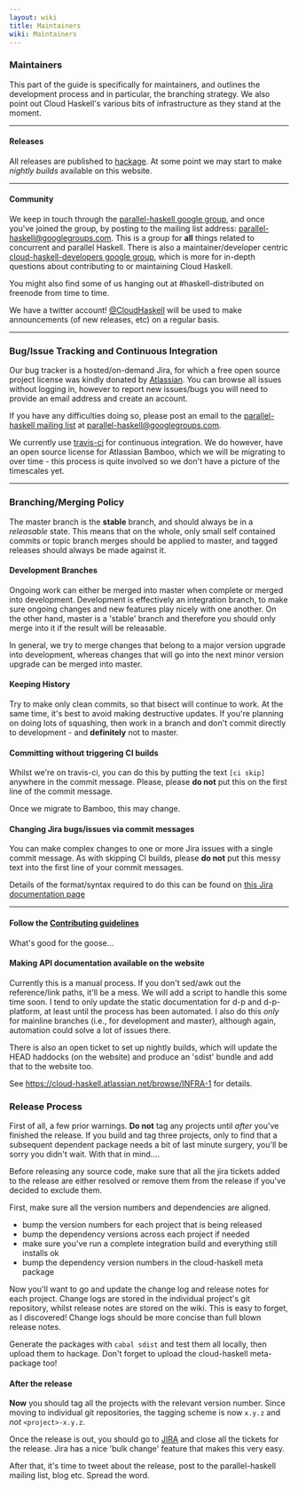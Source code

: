 ```yaml
---
layout: wiki
title: Maintainers
wiki: Maintainers
---
```


### Maintainers

This part of the guide is specifically for maintainers, and
outlines the development process and in particular, the branching
strategy. We also point out Cloud Haskell's various bits of
infrastructure as they stand at the moment.

----
#### Releases

All releases are published to [hackage][3]. At some point we may start to
make *nightly builds* available on this website.

----

#### Community

We keep in touch through the [parallel-haskell google group][7],
and once you've joined the group, by posting to the mailing list address:
parallel-haskell@googlegroups.com. This is a group for **all** things related
to concurrent and parallel Haskell. There is also a maintainer/developer
centric [cloud-haskell-developers google group][9], which is more for
in-depth questions about contributing to or maintaining Cloud Haskell.

You might also find some of us hanging out at #haskell-distributed on
freenode from time to time.

We have a twitter account! [@CloudHaskell](https://twitter.com/CloudHaskell)
will be used to make announcements (of new releases, etc) on a regular basis.

----

### Bug/Issue Tracking and Continuous Integration

Our bug tracker is a hosted/on-demand Jira, for which a free open source
project license was kindly donated by [Atlassian][6]. You can browse all
issues without logging in, however to report new issues/bugs you will
need to provide an email address and create an account.

If you have any difficulties doing so, please post an email to the
[parallel-haskell mailing list][7] at parallel-haskell@googlegroups.com.

We currently use [travis-ci][11] for continuous integration. We do however,
have an open source license for Atlassian Bamboo, which we will be migrating
to over time - this process is quite involved so we don't have a picture of
the timescales yet.

----

### Branching/Merging Policy

The master branch is the **stable** branch, and should always be
in a *releasable* state. This means that on the whole, only small
self contained commits or topic branch merges should be applied
to master, and tagged releases should always be made against it.

#### Development Branches

Ongoing work can either be merged into master when complete or
merged into development. Development is effectively an integration
branch, to make sure ongoing changes and new features play nicely
with one another. On the other hand, master is a 'stable' branch
and therefore you should only merge into it if the result will be
releasable.

In general, we try to merge changes that belong to a major version
upgrade into development, whereas changes that will go into the
next minor version upgrade can be merged into master.

#### Keeping History

Try to make only clean commits, so that bisect will continue to work.
At the same time, it's best to avoid making destructive updates. If
you're planning on doing lots of squashing, then work in a branch
and don't commit directly to development - and **definitely** not to
master.

#### Committing without triggering CI builds

Whilst we're on travis-ci, you can do this by putting the text
`[ci skip]` anywhere in the commit message. Please, please
**do not** put this on the first line of the commit message.

Once we migrate to Bamboo, this may change.

#### Changing Jira bugs/issues via commit messages

You can make complex changes to one or more Jira issues with a single
commit message. As with skipping CI builds, please **do not** put this
messy text into the first line of your commit messages.

Details of the format/syntax required to do this can be found on
[this Jira documentation page](https://confluence.atlassian.com/display/AOD/Processing+JIRA+issues+with+commit+messages)

----

#### Follow the <a href="/wiki/contributing.html">Contributing guidelines</a>

What's good for the goose...

#### Making API documentation available on the website

Currently this is a manual process. If you don't sed/awk out the
reference/link paths, it'll be a mess. We will add a script to
handle this some time soon. I tend to only update the static
documentation for d-p and d-p-platform, at least until the process has
been automated. I also do this *only* for mainline branches (i.e.,
for development and master), although again, automation could solve
a lot of issues there.

There is also an open ticket to set up nightly builds, which will
update the HEAD haddocks (on the website) and produce an 'sdist'
bundle and add that to the website too.

See https://cloud-haskell.atlassian.net/browse/INFRA-1 for details.

### Release Process

First of all, a few prior warnings. **Do not** tag any projects
until *after* you've finished the release. If you build and tag
three projects, only to find that a subsequent dependent package
needs a bit of last minute surgery, you'll be sorry you didn't
wait. With that in mind....

Before releasing any source code, make sure that all the jira tickets
added to the release are either resolved or remove them from the
release if you've decided to exclude them.

First, make sure all the version numbers and dependencies are aligned.

* bump the version numbers for each project that is being released
* bump the dependency versions across each project if needed
* make sure you've run a complete integration build and everything still installs ok
* bump the dependency version numbers in the cloud-haskell meta package

Now you'll want to go and update the change log and release notes for each
project. Change logs are stored in the individual project's git repository,
whilst release notes are stored on the wiki. This is easy to forget, as I
discovered! Change logs should be more concise than full blown release
notes.

Generate the packages with `cabal sdist` and test them all locally, then
upload them to hackage. Don't forget to upload the cloud-haskell meta-package
too!

#### After the release

**Now** you should tag all the projects with the relevant version number.
Since moving to individual git repositories, the tagging scheme is now
`x.y.z` and *not* `<project>-x.y.z`.

Once the release is out, you should go to [JIRA](https://cloud-haskell.atlassian.net)
and close all the tickets for the release. Jira has a nice 'bulk change'
feature that makes this very easy.

After that, it's time to tweet about the release, post to the parallel-haskell
mailing list, blog etc. Spread the word.

[1]: https://github.com/haskell-distributed
[2]: https://github.com/haskell-distributed/haskell-distributed.github.com
[3]: http://hackage.haskell.org
[4]: http://git-scm.com/book/en/Git-Basics-Tagging
[5]: https://cloud-haskell.atlassian.net/secure/Dashboard.jspa
[6]: http://atlassian.com/
[7]: https://groups.google.com/forum/?fromgroups=#!forum/parallel-haskell
[8]: /team.html
[9]: https://groups.google.com/forum/?fromgroups#!forum/cloud-haskell-developers
[10]: http://en.wikipedia.org/wiki/Greenwich_Mean_Time
[11]: https://travis-ci.org/
